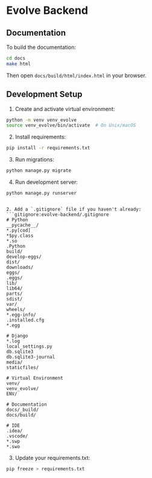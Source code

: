 # Evolve Backend

## Documentation

To build the documentation:

```bash
cd docs
make html
```

Then open `docs/build/html/index.html` in your browser.

## Development Setup

1. Create and activate virtual environment:

```bash
python -m venv venv_evolve
source venv_evolve/bin/activate  # On Unix/macOS
```

2. Install requirements:

```bash
pip install -r requirements.txt
```

3. Run migrations:

```bash
python manage.py migrate
```

4. Run development server:

```bash
python manage.py runserver
```

````

2. Add a `.gitignore` file if you haven't already:
```gitignore:evolve-backend/.gitignore
# Python
__pycache__/
*.py[cod]
*$py.class
*.so
.Python
build/
develop-eggs/
dist/
downloads/
eggs/
.eggs/
lib/
lib64/
parts/
sdist/
var/
wheels/
*.egg-info/
.installed.cfg
*.egg

# Django
*.log
local_settings.py
db.sqlite3
db.sqlite3-journal
media/
staticfiles/

# Virtual Environment
venv/
venv_evolve/
ENV/

# Documentation
docs/_build/
docs/build/

# IDE
.idea/
.vscode/
*.swp
*.swo
````

3. Update your requirements.txt:

```bash
pip freeze > requirements.txt
```
